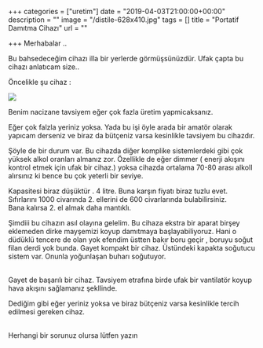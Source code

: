 +++
categories = ["uretim"]
date = "2019-04-03T21:00:00+00:00"
description = ""
image = "/distile-628x410.jpg"
tags = []
title = "Portatif Damıtma Cihazı"
url = ""

+++
Merhabalar ..

Bu bahsedeceğim cihazı illa bir yerlerde görmüşsünüzdür. Ufak çapta bu cihazı anlatıcam size..<br>

Öncelikle şu cihaz :

![](https://altinmakas.net/dosyalar/yuklemeler/1-distile.jpg)

Benim nacizane tavsiyem eğer çok fazla üretim yapmicaksanız.

Eğer çok falzla yeriniz yoksa. Yada bu işi öyle arada bir amatör olarak yapıcam derseniz ve biraz da bütçeniz varsa kesinlikle tavsiyem bu cihazdır.<br>

Şöyle de bir durum var. Bu cihazda diğer komplike sistemlerdeki gibi çok yüksek alkol oranları almanız zor. Özellikle de eğer dimmer ( enerji akışını kontrol etmek için ufak bir cihaz.) yoksa cihazda ortalama 70-80 arası alkoll alırsınız ki bence bu çok yeterli bir seviye.<br>

Kapasitesi biraz düşüktür . 4 litre. Buna karşın fiyatı biraz tuzlu evet. Sıfırlarını 1000 civarında 2. ellerini de 600 civarlarında bulabilirsiniz.  
Bana kalırsa 2. el almak daha mantıklı.<br>

Şimdiii bu cihazın asıl olayına gelelim. Bu cihaza ekstra bir aparat birşey eklemeden dirke mayşemizi koyup damıtmaya başlayabiliyoruz. Hani o düdüklü tencere de olan yok efendim üstten bakır boru geçir , boruyu soğut filan derdi yok bunda. Gayet kompakt bir cihaz. Üstündeki kapakta soğutucu sistem var. Onunla yoğunlaşan buharı soğutuyor.<br><br>

Gayet de başarılı bir cihaz. Tavsiyem etrafına birde ufak bir vantilatör koyup hava akışını sağlamanız şekllinde.<br>

Dediğim gibi eğer yeriniz yoksa ve biraz bütçeniz varsa kesinlikle tercih edilmesi gereken cihaz.<br><br>

Herhangi bir sorunuz olursa lütfen yazın
